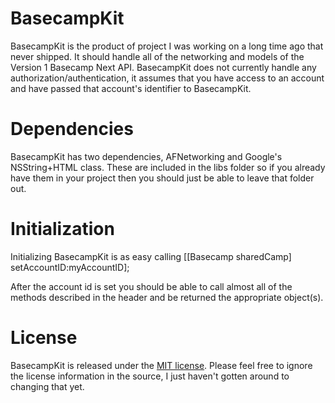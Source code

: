 # BasecampKit

BasecampKit is the product of project I was working on a long time ago that never shipped.  It should handle all of the networking and models of the Version 1 Basecamp Next API.  BasecampKit does not currently handle any authorization/authentication, it assumes that you have access to an account and have passed that account's identifier to BasecampKit.

# Dependencies

BasecampKit has two dependencies, AFNetworking and Google's NSString+HTML class.  These are included in the libs folder so if you already have them in your project then you should just be able to leave that folder out.

# Initialization

Initializing BasecampKit is as easy calling
   [[Basecamp sharedCamp] setAccountID:myAccountID];

After the account id is set you should be able to call almost all of the methods described in the header and be returned the appropriate object(s).

# License 

BasecampKit is released under the [MIT license](https://github.com/nothingmagical/cheddarkit/blob/master/LICENSE).  Please feel free to ignore the license information in the source, I just haven't gotten around to changing that yet.

